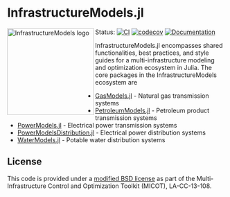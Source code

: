 # InfrastructureModels.jl

<img src="https://lanl-ansi.github.io/InfrastructureModels.jl/dev/assets/logo.svg" align="left" width="200" alt="InfrastructureModels logo">

Status:
[![CI](https://github.com/lanl-ansi/InfrastructureModels.jl/workflows/CI/badge.svg)](https://github.com/lanl-ansi/InfrastructureModels.jl/actions?query=workflow%3ACI)
[![codecov](https://codecov.io/gh/lanl-ansi/InfrastructureModels.jl/branch/master/graph/badge.svg)](https://codecov.io/gh/lanl-ansi/InfrastructureModels.jl)
[![Documentation](https://github.com/lanl-ansi/InfrastructureModels.jl/workflows/Documentation/badge.svg)](https://lanl-ansi.github.io/InfrastructureModels.jl/stable/)
</p>

InfrastructureModels.jl encompasses shared functionalities, best practices, and style guides for a multi-infrastructure modeling and optimization ecosystem in Julia. The core packages in the InfrastructureModels ecosystem are

* [GasModels.jl](https://github.com/lanl-ansi/GasModels.jl) - Natural gas transmission systems
* [PetroleumModels.jl](https://github.com/lanl-ansi/PetroleumModels.jl) - Petroleum product transmission systems
* [PowerModels.jl](https://github.com/lanl-ansi/PowerModels.jl) - Electrical power transmission systems
* [PowerModelsDistribution.jl](https://github.com/lanl-ansi/PowerModelsDistribution.jl) - Electrical power distribution systems
* [WaterModels.jl](https://github.com/lanl-ansi/WaterModels.jl) - Potable water distribution systems

## License
This code is provided under a [modified BSD license](https://github.com/lanl-ansi/InfrastructureModels.jl/blob/master/LICENSE.md) as part of the Multi-Infrastructure Control and Optimization Toolkit (MICOT), LA-CC-13-108.
